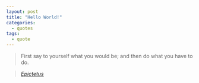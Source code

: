 ```yaml
---
layout: post
title: "Hello World!"
categories:
  - quotes
tags:
  - quote
---
```


> First say to yourself what you would be; and then do what you have to do.

> <cite><a href="https://www.goodreads.com/quotes/14570-first-say-to-yourself-what-you-would-be-and-then">Epictetus</a></cite>
